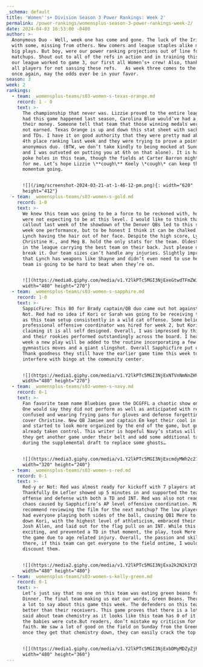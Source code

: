 ```yaml
---
_schema: default
title: 'Women''s+ Division Season 3 Power Rankings: Week 2'
permalink: /power-rankings/womensplus-season-3-power-rankings-week-2/
date: 2024-04-03 16:53:00 -0400
author: >-
  Anonymous Duo - Well, week one has come and gone. The luck of the Irish was
  with some, missing from others. New comers and league staples alike made some
  big plays. But boy, were our power ranking projections out of line for most
  matchups. Shout out to all of the refs in action and in training this week as
  our league worked to game 3, our first all Women’s+ crew! Also, thank you to
  all players for not sassing these refs.   As week three comes to the front,
  once again, may the odds ever be in your favor. 
season: 3
week: 2
rankings:
  - team: _womensplus-teams/s03-women-s-texas-orange.md
    record: 1 - 0
    text: >-
      The championship that never was. Lizzie proved to the entire league that
      had this game happened last season, Carolina Blue would’ve had a run for
      their money. Someone tell that team that those winning medals were given,
      not earned. Texas Orange is up and down this stat sheet with sacks, INT,
      and TDs. I have it on good authority that they were pretty mad about their
      4th place ranking last week and they were trying to prove a point to this
      anonymous duo. (BTW, we don’t take kindly to being mocked at Sunday Funday
      and I was outvoted on putting you at 6th on that alone). It is hard to
      poke holes in this team, though the fields at Carter Barron might do that
      for me. Let’s hope Lizzie \**cough\** Keely \*cough\* can keep the
      momentum going.


      ![](/img/screenshot-2024-03-21-at-1-46-12-pm.png){: width="620"
      height="412"}
  - team: _womensplus-teams/s03-women-s-gold.md
    record: 1-0
    text: >-
      We knew this team was going to be a force to be reckoned with, however, we
      were not expecting to be at this level. I would like to think that my
      callout last week of the showdown of the Denver QBs led to this strong
      week one performance, but to be honest I think it can be chalked up to
      Lynch having the hair out of her face. Despite the high score, Lynch,
      Christine H., and Meg B. hold the only stats for the team. Oldest people
      in the league carrying the best team on their back. Just please don’t
      break it. Our team sizes can’t handle any injuries. Slightly impressive
      that Lynch has weapons like Shayne and didn’t even need to use her. This
      team is going to be hard to beat when they’re on.


      ![](https://media0.giphy.com/media/v1.Y2lkPTc5MGI3NjExeGtwdTFmZWJnOG1lZGFsdThrbzZncTk1b3phOXlmcDVkYmZrb3BkNiZlcD12MV9pbnRlcm5hbF9naWZfYnlfaWQmY3Q9Zw/JgRe7CZDgpSBcL2zin/giphy.gif){:
      width="480" height="270"}
  - team: _womensplus-teams/s03-women-s-sapphire.md
    record: 1-0
    text: >-
      SappicFire: This 80 for Brady captain/QB duo came out hot against Red-y or
      Not. Red had no idea if Kori or Sarah was going to be receiving the snap,
      as this team setup consistently in a wild cat offense. Some believe that a
      professional offensive coordinator was hired for week 2, but Kori is
      claiming it is all self designed. Overall, I was impressed by this team
      and their rookies performed outstandingly across the board. I hear this
      week a new play will be added to the routine incorporating a few
      gymnastics moves and a giant slingshot. Overall Sapphicfire put on a show.
      Thank goodness they still have the earlier game time this week to not
      interfere with bingo at the community center.


      ![](https://media1.giphy.com/media/v1.Y2lkPTc5MGI3NjExNTVnNmNnZHVqa2oxd3BpaW1wNzAxZ2V6OWt5MXFsdGZoZnF3NjI5aSZlcD12MV9pbnRlcm5hbF9naWZfYnlfaWQmY3Q9Zw/l0HlKrzOHlAerdK5a/giphy.gif){:
      width="480" height="270"}
  - team: _womensplus-teams/s03-women-s-navy.md
    record: 0-1
    text: >-
      Fan favorite team name Bluebies gave the DCGFFL a chaotic show on Sunday.
      One would say they did not perform as well as anticipated with receivers
      confused and wearing frying pans for gloves and defense forgetting to
      cover Christine. New QB Jamiee and captain Em kept their cool in the chaos
      and started to look more organized by the end of the game, but gold had
      already taken control. This writer is hopeful Navy’s status will rise once
      they get another game under their belt and add some additional talent
      during the supplemental draft to replace some ghosts…


      ![](https://media3.giphy.com/media/v1.Y2lkPTc5MGI3NjExcmdyMWh2c21oaGV6MmEzcmE4Mnl6cG9ueHk1cThhMGpiNmM2cmZxZCZlcD12MV9pbnRlcm5hbF9naWZfYnlfaWQmY3Q9Zw/ukqBV7WM4BQ4w/giphy.gif){:
      width="320" height="240"}
  - team: _womensplus-teams/s03-women-s-red.md
    record: 0-1
    text: >-
      Red-y or Not: Red was almost ready for kickoff with 7 players at kickoff.
      Thankfully Em Lefler showed up 5 minutes in and supported the team on
      offense and defense with both a TD and INT. Red was also not ready for the
      chaos caused by Sapphicfire’s AP level offensive coordination. May I
      recommend reviewing the film for the next matchup? The low player counts
      had everyone playing both sides of the ball, causing QB1 Mere to chase
      down Kori, with the highest level of athleticism, embraced their inner
      Josh Allen, and laid out for the flag pull on an INT. While this was
      exciting, and prevented a TD in that moment, the play, took Mere out of
      the game due to age related injury. Overall, the passion and skill are
      there, if this team can get everyone to the field ontime, I would not
      discount them.


      ![](https://media2.giphy.com/media/v1.Y2lkPTc5MGI3NjExa2k2N2k1Y2hhc2cwcm55cWNwOGxreHBkam1uNGZ5eXFtdWF2MHJ4cCZlcD12MV9pbnRlcm5hbF9naWZfYnlfaWQmY3Q9Zw/UqjFFGXaamm8ddfh5Y/giphy.gif){:
      width="480" height="480"}
  - team: _womensplus-teams/s03-women-s-kelly-green.md
    record: 0-1
    text: >-
      Let’s just say that no one on this team was eating green beans for Sunday
      Dinner. The final team making us eat our words, Green Beans. There is not
      a lot to say about this game this week. The defenders on this team caught
      better than their receivers. This game proves that there is a lot to be
      said about team chemistry as it looks like this team has 0 of it. At least
      the babies were cute.But readers, don’t mistake my criticism for a lack of
      faith. We saw a lot of good on the field on Sunday from the Green team and
      once they get that chemistry down, they can easily crack the top 3.


      ![](https://media1.giphy.com/media/v1.Y2lkPTc5MGI3NjExbDMyMDZyZjRwNGllNXV1MWkwcDViZnN6bGR3MTM1eWJ3b2wwcmtyMCZlcD12MV9pbnRlcm5hbF9naWZfYnlfaWQmY3Q9Zw/gKHO7USnWhIH2BH7Co/giphy.gif){:
      width="480" height="360"}
---
```

